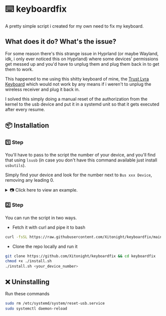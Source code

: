 # ⌨️ keyboardfix

A pretty simple script i created for my own need to fix my keyboard.

## What does it do? What's the issue?

For some reason there's this strange issue in Hyprland (or maybe Wayland, idk, i only ever noticed this on Hyprland) where some devices' permissions get messed up and you'd have to unplug them and plug them back in to get them to work.

This happened to me using this shitty keyboard of mine, the [Trust Lyra Keyboard](https://asset.conrad.com/media10/isa/160267/c1/-/en/002813863PI04/image.jpg) which would not work by any means if i weren't to unplug the wireless receiver and plug it back in.

I solved this simply doing a manual reset of the authorization from the kernel to the usb device and put it in a systemd unit so that it gets executed after every resume.

## 📦 Installation

### 1️⃣ Step 

You'll have to pass to the script the number of your device, and you'll find that using `lsusb` (in case you don't have this command available just install `usbutils`).

Simply find your device and look for the number next to `Bus xxx Device`, removing any leading 0.

<details>
    <summary>📷 Click here to view an example.</summary>
    <img src="./assets/lsusb.jpg">

    In my case, the device number was 34. (Remember to remove any leading zeros)
</details>

### 2️⃣ Step

You can run the script in two ways.
- Fetch it with curl and pipe it to bash

```bash
curl -fsSL https://raw.githubusercontent.com/Xitonight/keyboardfix/main/install.sh | bash -s -- <your_device_number>
```

- Clone the repo locally and run it

```bash
git clone https://github.com/Xitonight/keyboardfix && cd keyboardfix
chmod +x ./install.sh
./install.sh <your_device_number>
```

## ❌ Uninstalling 

Run these commands

```bash
sudo rm /etc/systemd/system/reset-usb.service
sudo systemctl daemon-reload
```
